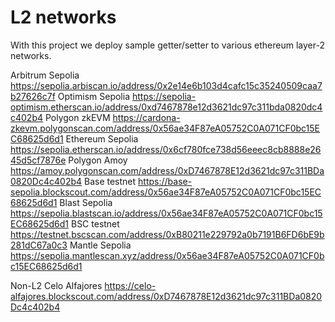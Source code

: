 # L2 networks

With this project we deploy sample getter/setter to various ethereum layer-2 networks.

Arbitrum Sepolia https://sepolia.arbiscan.io/address/0x2e14e6b103d4cafc15c35240509caa7b27626c7f
Optimism Sepolia https://sepolia-optimism.etherscan.io/address/0xd7467878e12d3621dc97c311bda0820dc4c402b4
Polygon zkEVM https://cardona-zkevm.polygonscan.com/address/0x56ae34F87eA05752C0A071CF0bc15EC68625d6d1
Ethereum Sepolia https://sepolia.etherscan.io/address/0x6cf780fce738d56eeec8cb8888e2645d5cf7876e
Polygon Amoy https://amoy.polygonscan.com/address/0xD7467878E12d3621dc97c311BDa0820Dc4c402b4
Base testnet https://base-sepolia.blockscout.com/address/0x56ae34F87eA05752C0A071CF0bc15EC68625d6d1
Blast Sepolia https://sepolia.blastscan.io/address/0x56ae34F87eA05752C0A071CF0bc15EC68625d6d1
BSC testnet https://testnet.bscscan.com/address/0xB80211e229792a0b7191B6FD6bE9b281dC67a0c3
Mantle Sepolia https://sepolia.mantlescan.xyz/address/0x56ae34F87eA05752C0A071CF0bc15EC68625d6d1

Non-L2
Celo Alfajores https://celo-alfajores.blockscout.com/address/0xD7467878E12d3621dc97c311BDa0820Dc4c402b4
